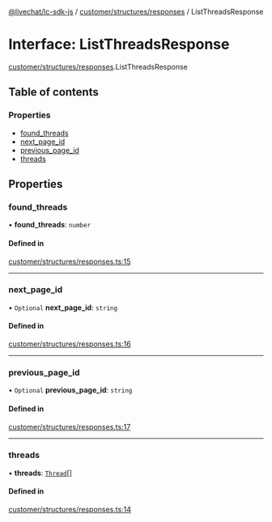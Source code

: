 [@livechat/lc-sdk-js](../README.md) / [customer/structures/responses](../modules/customer_structures_responses.md) / ListThreadsResponse

# Interface: ListThreadsResponse

[customer/structures/responses](../modules/customer_structures_responses.md).ListThreadsResponse

## Table of contents

### Properties

- [found\_threads](customer_structures_responses.ListThreadsResponse.md#found_threads)
- [next\_page\_id](customer_structures_responses.ListThreadsResponse.md#next_page_id)
- [previous\_page\_id](customer_structures_responses.ListThreadsResponse.md#previous_page_id)
- [threads](customer_structures_responses.ListThreadsResponse.md#threads)

## Properties

### found\_threads

• **found\_threads**: `number`

#### Defined in

[customer/structures/responses.ts:15](https://github.com/livechat/lc-sdk-js/blob/25e113d/src/customer/structures/responses.ts#L15)

___

### next\_page\_id

• `Optional` **next\_page\_id**: `string`

#### Defined in

[customer/structures/responses.ts:16](https://github.com/livechat/lc-sdk-js/blob/25e113d/src/customer/structures/responses.ts#L16)

___

### previous\_page\_id

• `Optional` **previous\_page\_id**: `string`

#### Defined in

[customer/structures/responses.ts:17](https://github.com/livechat/lc-sdk-js/blob/25e113d/src/customer/structures/responses.ts#L17)

___

### threads

• **threads**: [`Thread`](customer_structures_structures.Thread.md)[]

#### Defined in

[customer/structures/responses.ts:14](https://github.com/livechat/lc-sdk-js/blob/25e113d/src/customer/structures/responses.ts#L14)
